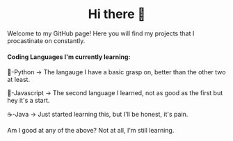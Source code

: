<h1 align="center"> Hi there 👋</h1>

Welcome to my GitHub page! Here you will find my projects that I procastinate on constantly.

#### Coding Languages I'm currently learning:

🐍-Python
  -> The langauge I have a basic grasp on, better than the other two at least.

🍵-Javascript
  -> The second language I learned, not as good as the first but hey it's a start.

☕️-Java
  -> Just started learning this, but I'll be honest, it's pain.
  
Am I good at any of the above? Not at all, I'm still learning.
